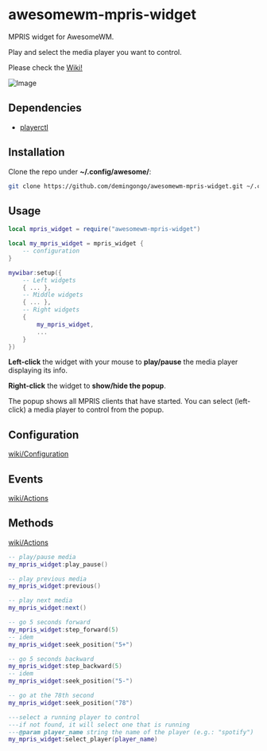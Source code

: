 # awesomewm-mpris-widget

MPRIS widget for AwesomeWM.

Play and select the media player you want to control.

Please check the [Wiki!](https://github.com/demingongo/awesomewm-mpris-widget/wiki)

![Image](awesomewm-mpris-widget.gif)

## Dependencies

- [playerctl](https://github.com/altdesktop/playerctl#installing)

## Installation

Clone the repo under **~/.config/awesome/**:

```sh
git clone https://github.com/demingongo/awesomewm-mpris-widget.git ~/.config/awesome/awesomewm-mpris-widget
```

## Usage

```lua
local mpris_widget = require("awesomewm-mpris-widget")

local my_mpris_widget = mpris_widget {
    -- configuration
}

mywibar:setup({
    -- Left widgets
    { ... },
    -- Middle widgets
    { ... },
    -- Right widgets
    {
        my_mpris_widget,
        ...
    }
})
```

**Left-click** the widget with your mouse to **play/pause** the media player displaying its info.

**Right-click** the widget to **show/hide the popup**. 

The popup shows all MPRIS clients that have started. You can select (left-click) a media player to control from the popup.


## Configuration

[wiki/Configuration](https://github.com/demingongo/awesomewm-mpris-widget/wiki/Configuration)

## Events

[wiki/Actions](https://github.com/demingongo/awesomewm-mpris-widget/wiki/Events)

## Methods

[wiki/Actions](https://github.com/demingongo/awesomewm-mpris-widget/wiki/Actions)

```lua
-- play/pause media
my_mpris_widget:play_pause()

-- play previous media
my_mpris_widget:previous()

-- play next media
my_mpris_widget:next()

-- go 5 seconds forward
my_mpris_widget:step_forward(5)
-- idem
my_mpris_widget:seek_position("5+")

-- go 5 seconds backward
my_mpris_widget:step_backward(5)
-- idem
my_mpris_widget:seek_position("5-")

-- go at the 78th second
my_mpris_widget:seek_position("78")

---select a running player to control
---if not found, it will select one that is running
---@param player_name string the name of the player (e.g.: "spotify")
my_mpris_widget:select_player(player_name)
```
